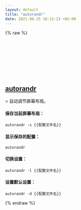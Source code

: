 ```yaml
---
layout: default
title: "autorandr"
date: 2021-06-25 18:12:13 +02:00
---
```

{% raw %}
<h2 id="autorandr">
  <a href="/zh/linux/autorandr.html">autorandr</a> <a href="#autorandr"><svg class="icon">
    <use href="/assets/images/unicode_sprite.svg#link" />
  </svg></a>
</h2>
> 自动调节屏幕布局。

#### 保存当前屏幕布局：
```shell
autorandr -s {{配置文件名}}
```
#### 显示保存的配置：
```shell
autorandr
```
#### 切换设置：
```shell
autorandr -l {{配置文件名}}
```
#### 设置默认设置：
```shell
autorandr -d {{配置文件名}}
```
{% endraw %}